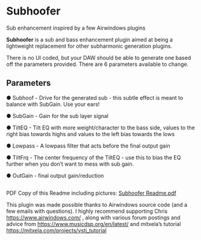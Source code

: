 # Subhoofer
 Sub enhancement inspired by a few Airwindows plugins

**Subhoofer** is a sub and bass enhancement plugin aimed at being a lightweight replacement for
other subharmonic generation plugins.

There is no UI coded, but your DAW should be able to generate one based off the parameters
provided. There are 6 parameters available to change.

## Parameters
● Subhoof - Drive for the generated sub - this subtle effect is meant to balance with
SubGain. Use your ears!

● SubGain - Gain for the sub layer signal

● TiltEQ - Tilt EQ with more weight/character to the bass side, values to the right bias
towards highs and values to the left bias towards the lows

● Lowpass - A lowpass filter that acts before the final output gain

● TiltFrq - The center frequency of the TiltEQ - use this to bias the EQ further when you
don’t want to mess with sub gain.

● OutGain - final output gain/reduction

##

PDF Copy of this Readme including pictures:
[Subhoofer Readme.pdf](https://github.com/ardura/Subhoofer/files/11180075/Subhoofer.Readme.pdf)


This plugin was made possible thanks to Airwindows source code (and a few emails with questions). I
highly recommend supporting Chris https://www.airwindows.com/ , along with various forum postings
and advice from https://www.musicdsp.org/en/latest/ and mitxela’s tutorial
https://mitxela.com/projects/vsti_tutorial
